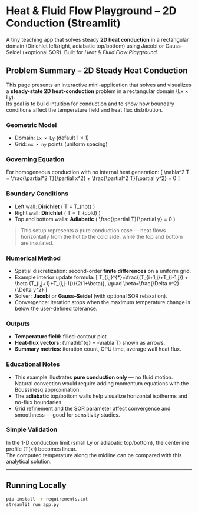 
# Heat & Fluid Flow Playground – 2D Conduction (Streamlit)

A tiny teaching app that solves steady **2D heat conduction** in a rectangular domain (Dirichlet left/right, adiabatic top/bottom) using Jacobi or Gauss–Seidel (+optional SOR). Built for *Heat & Fluid Flow Playground*.


## Problem Summary – 2D Steady Heat Conduction

This page presents an interactive mini-application that solves and visualizes a **steady-state 2D heat-conduction** problem in a rectangular domain (Lx × Ly).  
Its goal is to build intuition for conduction and to show how boundary conditions affect the temperature field and heat flux distribution.

### Geometric Model
- Domain: `Lx × Ly` (default 1 × 1)
- Grid: `nx × ny` points (uniform spacing)

### Governing Equation
For homogeneous conduction with no internal heat generation:
\[
\nabla^2 T = \frac{\partial^2 T}{\partial x^2} + \frac{\partial^2 T}{\partial y^2} = 0
\]

### Boundary Conditions
- Left wall: **Dirichlet** \( T = T_{hot} \)  
- Right wall: **Dirichlet** \( T = T_{cold} \)  
- Top and bottom walls: **Adiabatic** \( \frac{\partial T}{\partial y} = 0 \)

> This setup represents a pure conduction case — heat flows horizontally from the hot to the cold side, while the top and bottom are insulated.

### Numerical Method
- Spatial discretization: second-order **finite differences** on a uniform grid.  
- Example interior update formula:
\[
T_{i,j}^{*}=\frac{(T_{i+1,j}+T_{i-1,j}) + \beta (T_{i,j+1}+T_{i,j-1})}{2(1+\beta)}, \quad \beta=\frac{\Delta x^2}{\Delta y^2}
\]
- Solver: **Jacobi** or **Gauss–Seidel** (with optional SOR relaxation).  
- Convergence: iteration stops when the maximum temperature change is below the user-defined tolerance.

### Outputs
- **Temperature field:** filled-contour plot.  
- **Heat-flux vectors:** \(\mathbf{q} = -\nabla T\) shown as arrows.  
- **Summary metrics:** iteration count, CPU time, average wall heat flux.

### Educational Notes
- This example illustrates **pure conduction only** — no fluid motion.  
  Natural convection would require adding momentum equations with the Boussinesq approximation.  
- The **adiabatic** top/bottom walls help visualize horizontal isotherms and no-flux boundaries.  
- Grid refinement and the SOR parameter affect convergence and smoothness — good for sensitivity studies.

### Simple Validation
In the 1-D conduction limit (small Ly or adiabatic top/bottom), the centerline profile \(T(x)\) becomes linear.  
The computed temperature along the midline can be compared with this analytical solution.

---

## Running Locally
```bash
pip install -r requirements.txt
streamlit run app.py
